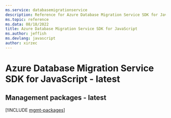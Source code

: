 ```yaml
---
ms.service: databasemigrationservice
description: Reference for Azure Database Migration Service SDK for JavaScript
ms.topic: reference
ms.data: 08/18/2022
title: Azure Database Migration Service SDK for JavaScript
ms.author: jeffish
ms.devlang: javascript
author: xirzec
---
```

# Azure Database Migration Service SDK for JavaScript - latest

## Management packages - latest
[!INCLUDE [mgmt-packages](database-migration-service-mgmt-index.md)]